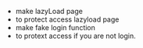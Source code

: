 - make lazyLoad page
- to protect access lazyload page
- make fake login function
- to protext access if you are not login.